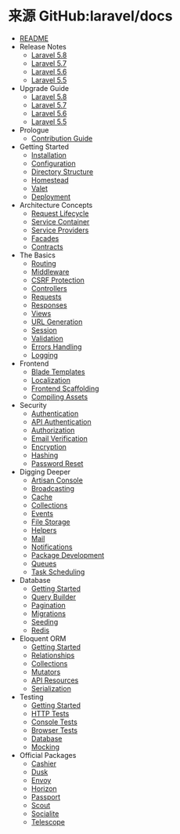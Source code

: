 # 来源 GitHub:laravel/docs

* [README](../content/index?gitbook=laravel5.8-docs.us-en&branch=5.8&key=readme.md)
* Release Notes
    * [Laravel 5.8](../content/index?gitbook=laravel5.8-docs.us-en&branch=5.8&key=releases.md)
    * [Laravel 5.7](../content/index?gitbook=laravel5.8-docs.us-en&branch=5.7&key=releases.md)
    * [Laravel 5.6](../content/index?gitbook=laravel5.8-docs.us-en&branch=5.6&key=releases.md)
    * [Laravel 5.5](../content/index?gitbook=laravel5.8-docs.us-en&branch=5.5&key=releases.md)            
* Upgrade Guide
    * [Laravel 5.8](../content/index?gitbook=laravel5.8-docs.us-en&branch=5.8&key=upgrade.md)
    * [Laravel 5.7](../content/index?gitbook=laravel5.8-docs.us-en&branch=5.7&key=upgrade.md)
    * [Laravel 5.6](../content/index?gitbook=laravel5.8-docs.us-en&branch=5.6&key=upgrade.md)
    * [Laravel 5.5](../content/index?gitbook=laravel5.8-docs.us-en&branch=5.5&key=upgrade.md)         
* Prologue
    * [Contribution Guide](../content/index?gitbook=laravel5.8-docs.us-en&branch=master&key=contributions.md)
* Getting Started
    * [Installation](../content/index?gitbook=laravel5.8-docs.us-en&branch=5.8&key=installation.md)
    * [Configuration](../content/index?gitbook=laravel5.8-docs.us-en&branch=5.8&key=configuration.md)
    * [Directory Structure](../content/index?gitbook=laravel5.8-docs.us-en&branch=5.8&key=structure.md)
    * [Homestead](../content/index?gitbook=laravel5.8-docs.us-en&branch=5.8&key=homestead.md)
    * [Valet](../content/index?gitbook=laravel5.8-docs.us-en&branch=5.8&key=valet.md)
    - [Deployment](../content/index?gitbook=laravel5.8-docs.us-en&branch=5.8&key=deployment.md)
* Architecture Concepts
    * [Request Lifecycle](../content/index?gitbook=laravel5.8-docs.us-en&branch=5.8&key=lifecycle.md)
    * [Service Container](../content/index?gitbook=laravel5.8-docs.us-en&branch=5.8&key=container.md)
    * [Service Providers](../content/index?gitbook=laravel5.8-docs.us-en&branch=5.8&key=providers.md)
    * [Facades](../content/index?gitbook=laravel5.8-docs.us-en&branch=5.8&key=facades.md)
    * [Contracts](../content/index?gitbook=laravel5.8-docs.us-en&branch=5.8&key=contracts.md)
* The Basics
    * [Routing](../content/index?gitbook=laravel5.8-docs.us-en&branch=5.8&key=routing.md)
    * [Middleware](../content/index?gitbook=laravel5.8-docs.us-en&branch=5.8&key=middleware.md)
    * [CSRF Protection](../content/index?gitbook=laravel5.8-docs.us-en&branch=5.8&key=csrf.md)
    * [Controllers](../content/index?gitbook=laravel5.8-docs.us-en&branch=5.8&key=controllers.md)
    * [Requests](../content/index?gitbook=laravel5.8-docs.us-en&branch=5.8&key=requests.md)
    * [Responses](../content/index?gitbook=laravel5.8-docs.us-en&branch=5.8&key=responses.md)
    * [Views](../content/index?gitbook=laravel5.8-docs.us-en&branch=5.8&key=views.md)
    - [URL Generation](../content/index?gitbook=laravel5.8-docs.us-en&branch=5.8&key=urls.md)
    * [Session](../content/index?gitbook=laravel5.8-docs.us-en&branch=5.8&key=session.md)
    * [Validation](../content/index?gitbook=laravel5.8-docs.us-en&branch=5.8&key=validation.md)
    * [Errors Handling](../content/index?gitbook=laravel5.8-docs.us-en&branch=5.8&key=errors.md)
    * [Logging](../content/index?gitbook=laravel5.8-docs.us-en&branch=5.8&key=logging.md)
* Frontend
    * [Blade Templates](../content/index?gitbook=laravel5.8-docs.us-en&branch=5.8&key=blade.md)
    * [Localization](../content/index?gitbook=laravel5.8-docs.us-en&branch=5.8&key=localization.md)
    * [Frontend Scaffolding](../content/index?gitbook=laravel5.8-docs.us-en&branch=5.8&key=frontend.md)
    * [Compiling Assets](../content/index?gitbook=laravel5.8-docs.us-en&branch=5.8&key=mix.md)
* Security
    * [Authentication](../content/index?gitbook=laravel5.8-docs.us-en&branch=5.8&key=authentication.md)
    * [API Authentication](../content/index?gitbook=laravel5.8-docs.us-en&branch=5.8&key=passport.md)
    * [Authorization](../content/index?gitbook=laravel5.8-docs.us-en&branch=5.8&key=authorization.md)
    * [Email Verification](../content/index?gitbook=laravel5.8-docs.us-en&branch=5.8&key=verification.md)
    * [Encryption](../content/index?gitbook=laravel5.8-docs.us-en&branch=5.8&key=encryption.md)
    * [Hashing](../content/index?gitbook=laravel5.8-docs.us-en&branch=5.8&key=hashing.md)
    * [Password Reset](../content/index?gitbook=laravel5.8-docs.us-en&branch=5.8&key=passwords.md)
* Digging Deeper
    * [Artisan Console](../content/index?gitbook=laravel5.8-docs.us-en&branch=5.8&key=artisan.md)
    * [Broadcasting](../content/index?gitbook=laravel5.8-docs.us-en&branch=5.8&key=broadcasting.md)
    * [Cache](../content/index?gitbook=laravel5.8-docs.us-en&branch=5.8&key=cache.md)
    * [Collections](../content/index?gitbook=laravel5.8-docs.us-en&branch=5.8&key=collections.md)
    * [Events](../content/index?gitbook=laravel5.8-docs.us-en&branch=5.8&key=events.md)
    * [File Storage](../content/index?gitbook=laravel5.8-docs.us-en&branch=5.8&key=filesystem.md)
    * [Helpers](../content/index?gitbook=laravel5.8-docs.us-en&branch=5.8&key=helpers.md)
    * [Mail](../content/index?gitbook=laravel5.8-docs.us-en&branch=5.8&key=mail.md)
    * [Notifications](../content/index?gitbook=laravel5.8-docs.us-en&branch=5.8&key=notifications.md)
    * [Package Development](../content/index?gitbook=laravel5.8-docs.us-en&branch=5.8&key=packages.md)
    * [Queues](../content/index?gitbook=laravel5.8-docs.us-en&branch=5.8&key=queues.md)
    * [Task Scheduling](../content/index?gitbook=laravel5.8-docs.us-en&branch=5.8&key=scheduling.md)
* Database
    * [Getting Started](../content/index?gitbook=laravel5.8-docs.us-en&branch=5.8&key=database.md)
    * [Query Builder](../content/index?gitbook=laravel5.8-docs.us-en&branch=5.8&key=queries.md)
    * [Pagination](../content/index?gitbook=laravel5.8-docs.us-en&branch=5.8&key=pagination.md)
    * [Migrations](../content/index?gitbook=laravel5.8-docs.us-en&branch=5.8&key=migrations.md)
    * [Seeding](../content/index?gitbook=laravel5.8-docs.us-en&branch=5.8&key=seeding.md)
    * [Redis](../content/index?gitbook=laravel5.8-docs.us-en&branch=5.8&key=redis.md)
* Eloquent ORM
    * [Getting Started](../content/index?gitbook=laravel5.8-docs.us-en&branch=5.8&key=eloquent.md)
    * [Relationships](../content/index?gitbook=laravel5.8-docs.us-en&branch=5.8&key=eloquent-relationships.md)
    * [Collections](../content/index?gitbook=laravel5.8-docs.us-en&branch=5.8&key=eloquent-collections.md)
    * [Mutators](../content/index?gitbook=laravel5.8-docs.us-en&branch=5.8&key=eloquent-mutators.md)
    * [API Resources](../content/index?gitbook=laravel5.8-docs.us-en&branch=5.8&key=eloquent-resources.md)
    * [Serialization](../content/index?gitbook=laravel5.8-docs.us-en&branch=5.8&key=eloquent-serialization.md)
* Testing
    * [Getting Started](../content/index?gitbook=laravel5.8-docs.us-en&branch=5.8&key=testing.md)
    * [HTTP Tests](../content/index?gitbook=laravel5.8-docs.us-en&branch=5.8&key=http-tests.md)
    * [Console Tests]()
    * [Browser Tests](../content/index?gitbook=laravel5.8-docs.us-en&branch=5.8&key=dusk.md)
    * [Database](../content/index?gitbook=laravel5.8-docs.us-en&branch=5.8&key=database-testing.md)
    * [Mocking](../content/index?gitbook=laravel5.8-docs.us-en&branch=5.8&key=mocking.md)
* Official Packages
    * [Cashier](../content/index?gitbook=laravel5.8-docs.us-en&branch=5.8&key=billing.md)
    * [Dusk](../content/index?gitbook=laravel5.8-docs.us-en&branch=5.8&key=dusk.md)
    * [Envoy](../content/index?gitbook=laravel5.8-docs.us-en&branch=5.8&key=envoy.md)
    - [Horizon](../content/index?gitbook=laravel5.8-docs.us-en&branch=5.8&key=horizon.md)
    * [Passport](../content/index?gitbook=laravel5.8-docs.us-en&branch=5.8&key=passport.md)
    * [Scout](../content/index?gitbook=laravel5.8-docs.us-en&branch=5.8&key=scout.md)
    - [Socialite](../content/index?gitbook=laravel5.8-docs.us-en&branch=5.8&key=socialite.md)
    * [Telescope](../content/index?gitbook=laravel5.8-docs.us-en&branch=5.8&key=telescope.md)
